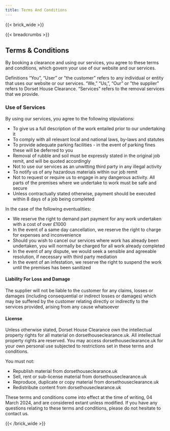 ```yaml
---
title: Terms And Conditions                                                                                                                                                            
---                                                                                                                                                                            
```

 
{{< brick_wide >}}                                                                                                                                                             

{{< breadcrumbs >}}                          

## Terms & Conditions 
By booking a clearance and using our services, you agree to these terms and conditions, which govern your use of our website and our services.

Definitions “You”, “User” or "the customer" refers to any individual or entity that uses our website or our services. “We,” “Us,”, “Our” or "the supplier" refers to Dorset House Clearance. 
“Services” refers to the removal services that we provide. 

### Use of Services 

By using our services, you agree to the following stipulations:

- To give us a full description of the work entailed prior to our undertaking it
- To comply with all relevant local and national laws, by-laws and statutes 
- To provide adequate parking facilities - in the event of parking fines these will be deferred to you
- Removal of rubble and soil must be expressly stated in the original job remit, and will be quoted accordingly
- Not to use our services as an unwitting third party in any illegal activity
- To notify us of any hazardous materials within our job remit
- Not to request or require us to engage in any dangerous activity. All parts of the premises where we undertake to work must be safe and secure
- Unless contractually stated otherwise, payment should be executed within 8 days of a job being completed 

In the case of the following eventualities:

- We reserve the right to demand part payment for any work undertaken with a cost of over £1000
- In the event of a same day cancellation, we reserve the right to charge for expenses and inconvenience
- Should you wish to cancel our services where work has already been undertaken, you will normally be charged for all work already completed
- In the event of any dispute, we would seek a sensible and agreeable resolution, if necessary with third party mediation
- In the event of an infestation, we reserve the right to suspend the work until the premises has been sanitized


#### Liability For Loss and Damage

The supplier will not be liable to the customer for any claims, losses or damages (including consequential or indirect losses or damages) 
which may be suffered by the customer relating directly or indirectly to the services provided, arising from any cause whatsoever

#### License

Unless otherwise stated, Dorset House Clearance own the intellectual property rights for all material on dorsethouseclearance.uk.
All intellectual property rights are reserved. You may access dorsethouseclearance.uk for your own personal use subjected to restrictions set in these 
terms and conditions.

You must not:

- Republish material from dorsethouseclearance.uk
- Sell, rent or sub-license material from dorsethouseclearance.uk
- Reproduce, duplicate or copy material from dorsethouseclearance.uk
- Redistribute content from dorsethouseclearance.uk

These terms and conditions come into effect at the time of writing, 04 March 2024, and are considered extant unless modified.
If you have any questions relating to these terms and conditions, please do not hesitate to contact us.







 



{{< /brick_wide >}}                                                                                                                                                             
